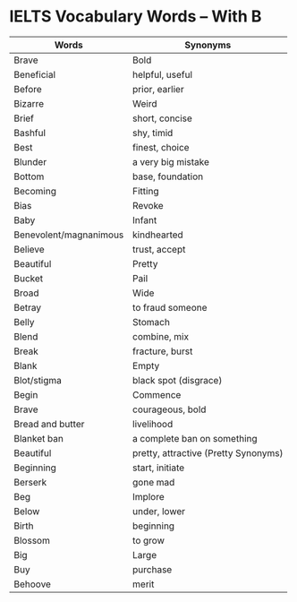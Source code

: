 # IELTS Vocabulary Words – With B
| Words | Synonyms |
| ----- | -------- |
| Brave | Bold |
| Beneficial | helpful, useful |
| Before | prior, earlier |
| Bizarre | Weird |
| Brief | short, concise |
| Bashful | shy, timid |
| Best | finest, choice |
| Blunder | a very big mistake |
| Bottom | base, foundation |
| Becoming | Fitting |
| Bias | Revoke |
| Baby | Infant |
| Benevolent/magnanimous | kindhearted |
| Believe | trust, accept |
| Beautiful | Pretty |
| Bucket | Pail |
| Broad | Wide |
| Betray | to fraud someone |
| Belly | Stomach |
| Blend | combine, mix |
| Break | fracture, burst |
| Blank | Empty |
| Blot/stigma | black spot (disgrace) |
| Begin | Commence |
| Brave | courageous, bold |
| Bread and butter | livelihood |
| Blanket ban | a complete ban on something |
| Beautiful | pretty, attractive (Pretty Synonyms) |
| Beginning | start, initiate |
| Berserk | gone mad |
| Beg | Implore |
| Below | under, lower |
| Birth | beginning |
| Blossom | to grow |
| Big | Large |
| Buy | purchase |
| Behoove | merit |